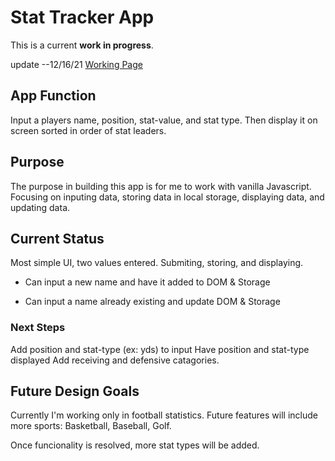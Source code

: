 # Stat Tracker App

This is a current **work in progress**.

update --12/16/21
[Working Page](https://stat-tracker-app.vercel.app/)

## App Function
Input a players name, position, stat-value, and stat type.  Then display it on screen sorted in order of stat leaders.

## Purpose
The purpose in building this app is for me to work with vanilla Javascript.  Focusing on inputing data, storing data in local storage, displaying data, and updating data.

## Current Status
Most simple UI, two values entered.  Submiting, storing, and displaying.  

- Can input a new name and have it added to DOM & Storage

- Can input a name already existing and update DOM & Storage

### Next Steps
Add position and stat-type (ex: yds) to input
Have position and stat-type displayed
Add receiving and defensive catagories.

## Future Design Goals
Currently I'm working only in football statistics.  Future features will include more sports: Basketball, Baseball, Golf.

Once funcionality is resolved, more stat types will be added.